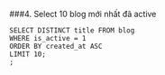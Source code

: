 ###4. Select 10 blog mới nhất đã active
```
SELECT DISTINCT title FROM blog
WHERE is_active = 1 
ORDER BY created_at ASC
LIMIT 10;
; 
```